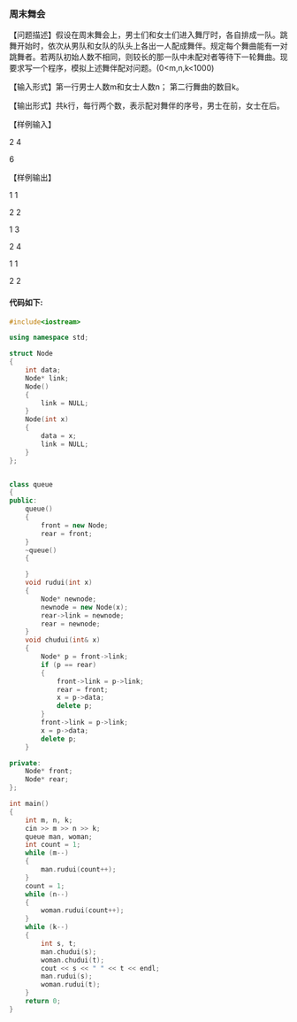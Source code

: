 ### 周末舞会

【问题描述】假设在周末舞会上，男士们和女士们进入舞厅时，各自排成一队。跳舞开始时，依次从男队和女队的队头上各出一人配成舞伴。规定每个舞曲能有一对跳舞者。若两队初始人数不相同，则较长的那一队中未配对者等待下一轮舞曲。现要求写一个程序，模拟上述舞伴配对问题。(0<m,n,k<1000)

【输入形式】第一行男士人数m和女士人数n； 第二行舞曲的数目k。

【输出形式】共k行，每行两个数，表示配对舞伴的序号，男士在前，女士在后。

【样例输入】

2 4

6

【样例输出】

1 1

2 2

1 3

2 4

1 1

2 2

#### 代码如下:

```c++
#include<iostream>

using namespace std;

struct Node
{
	int data;
	Node* link;
	Node()
	{
		link = NULL;
	}
	Node(int x)
	{
		data = x;
		link = NULL;
	}
};


class queue
{
public:
	queue()
	{
		front = new Node;
		rear = front;
	}
	~queue()
	{

	}
	void rudui(int x)
	{
		Node* newnode;
		newnode = new Node(x);
		rear->link = newnode;
		rear = newnode;
	}
	void chudui(int& x)
	{
		Node* p = front->link;
		if (p == rear)
		{
			front->link = p->link;
			rear = front;
			x = p->data;
			delete p;
		}
		front->link = p->link;
		x = p->data;
		delete p;
	}

private:
	Node* front;
	Node* rear;
};

int main()
{
	int m, n, k;
	cin >> m >> n >> k;
	queue man, woman;
	int count = 1;
	while (m--)
	{
		man.rudui(count++);
	}
	count = 1;
	while (n--)
	{
		woman.rudui(count++);
	}
	while (k--)
	{
		int s, t;
		man.chudui(s);
		woman.chudui(t);
		cout << s << " " << t << endl;
		man.rudui(s);
		woman.rudui(t);
	}
	return 0;
}
```

